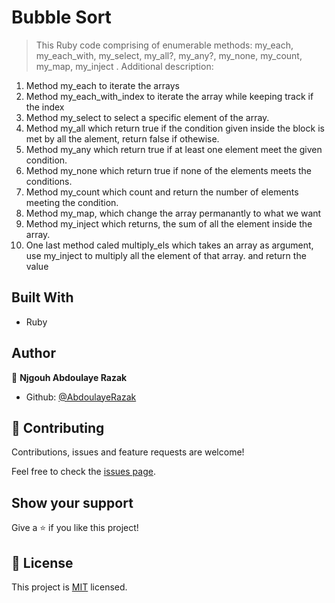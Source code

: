 # Bubble Sort

> This Ruby code comprising of enumerable methods: my_each, my_each_with, my_select, my_all?, my_any?, my_none, my_count, my_map, my_inject
.
Additional description:

1. Method my_each to iterate the arrays
2. Method my_each_with_index to iterate the array while keeping track if the index
3. Method my_select to select a specific element of the array.
4. Method my_all which return true if the condition given inside the block is met by all the alement, return false if othewise.
5. Method my_any which return true if at least one element meet the given condition.
6. Method my_none which return true if none of the elements meets the conditions.
7. Method my_count which count and return the number of elements meeting the condition.
8. Method my_map, which change the array permanantly to what we want
9. Method my_inject which returns, the sum of all the element inside the array.
10. One last method caled multiply_els which takes an array as argument, use my_inject to multiply all the element of that array. and return the value

## Built With

- Ruby

## Author

👤 **Njgouh Abdoulaye Razak**

- Github: [@AbdoulayeRazak](https://github.com/Abdoulaye-Thespy)


## 🤝 Contributing

Contributions, issues and feature requests are welcome!

Feel free to check the [issues page](https://github.com/Abdoulaye-Thespy/Ruby-s-enumerable-methods/issues).

## Show your support

Give a ⭐️ if you like this project!

## 📝 License

This project is [MIT](lic.url) licensed.
